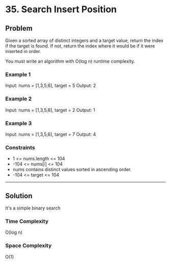 # 35. Search Insert Position

## Problem

Given a sorted array of distinct integers and a target value, return the index if the target is found. If not, return the index where it would be if it were inserted in order.

You must write an algorithm with O(log n) runtime complexity.

### Example 1

Input: nums = [1,3,5,6], target = 5
Output: 2

### Example 2

Input: nums = [1,3,5,6], target = 2
Output: 1

### Example 3

Input: nums = [1,3,5,6], target = 7
Output: 4

### Constraints

- 1 <= nums.length <= 104
- -104 <= nums[i] <= 104
- nums contains distinct values sorted in ascending order.
- -104 <= target <= 104

---

## Solution

It's a simple binary search

### Time Complexity

O(log n)

### Space Complexity

O(1)

